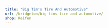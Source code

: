 ```yaml
---
title: "Big Tim's Tire And Automotive"
url: /bridgeton/big-tims-tire-and-automotive/
shop: Reifen
---
```

